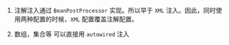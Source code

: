 1. 注解注入通过 `BeanPostProcessor` 实现。所以早于 `XML` 注入。因此，同时使用两种配置的时候，`XML` 配置覆盖注解配置。

2. 数组，集合等 可以直接用 `autowired`  注入